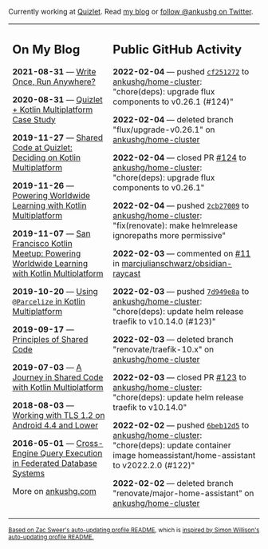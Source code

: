 Currently working at [Quizlet](https://quizlet.com/). Read [my blog](https://ankushg.com/) or [follow @ankushg on Twitter](https://twitter.com/ankushg).

<table><tr><td valign="top" width="40%">

## On My Blog
<!-- blog starts -->
**2021-08-31** — [Write Once, Run Anywhere?](https://ankushg.com/posts/write-once-run-anywhere-increment/)

**2020-08-31** — [Quizlet + Kotlin Multiplatform Case Study](https://ankushg.com/posts/quizlet-kotlin-multiplatform-case-study/)

**2019-11-27** — [Shared Code at Quizlet: Deciding on Kotlin Multiplatform](https://ankushg.com/posts/shared-code-kotlin-multiplatform/)

**2019-11-26** — [Powering Worldwide Learning with Kotlin Multiplatform](https://ankushg.com/speaking/droidcon-sf-2019)

**2019-11-07** — [San Francisco Kotlin Meetup: Powering Worldwide Learning with Kotlin Multiplatform](https://ankushg.com/speaking/sf-kotlin-meetup-2019)

**2019-10-20** — [Using `@Parcelize` in Kotlin Multiplatform](https://ankushg.com/posts/multiplatform-parcelize/)

**2019-09-17** — [Principles of Shared Code](https://ankushg.com/speaking/denver-startup-week-2019)

**2019-07-03** — [A Journey in Shared Code with Kotlin Multiplatform](https://ankushg.com/speaking/droidcon-berlin-2019)

**2018-08-03** — [Working with TLS 1.2 on Android 4.4 and Lower](https://ankushg.com/posts/tls-1.2-on-android/)

**2016-05-01** — [Cross-Engine Query Execution in Federated Database Systems](https://ankushg.com/projects/thesis)
<!-- blog ends -->
More on [ankushg.com](https://ankushg.com/)
</td><td valign="top" width="60%">

## Public GitHub Activity
<!-- githubActivity starts -->
**2022-02-04** — pushed [`cf251272`](https://github.com/ankushg/home-cluster/commit/cf2512724e59ecf94193b2138cc8d7d65f57b5d8) to [ankushg/home-cluster](https://api.github.com/repos/ankushg/home-cluster): "chore(deps): upgrade flux components to v0.26.1 (#124)"

**2022-02-04** — deleted branch "flux/upgrade-v0.26.1" on [ankushg/home-cluster](https://api.github.com/repos/ankushg/home-cluster)

**2022-02-04** — closed PR [#124](https://github.com/ankushg/home-cluster/pull/124) to [ankushg/home-cluster](https://api.github.com/repos/ankushg/home-cluster): "chore(deps): upgrade flux components to v0.26.1"

**2022-02-04** — pushed [`2cb27009`](https://github.com/ankushg/home-cluster/commit/2cb27009fcd43d8b329d87913af0bdda2f3f0b4a) to [ankushg/home-cluster](https://api.github.com/repos/ankushg/home-cluster): "fix(renovate): make helmrelease ignorepaths more permissive"

**2022-02-03** — commented on [#11](https://github.com/marcjulianschwarz/obsidian-raycast/issues/11#issuecomment-1029358474) in [marcjulianschwarz/obsidian-raycast](https://api.github.com/repos/marcjulianschwarz/obsidian-raycast)

**2022-02-03** — pushed [`7d949e8a`](https://github.com/ankushg/home-cluster/commit/7d949e8af2d2221fe86987fba9474f947b9408ac) to [ankushg/home-cluster](https://api.github.com/repos/ankushg/home-cluster): "chore(deps): update helm release traefik to v10.14.0 (#123)"

**2022-02-03** — deleted branch "renovate/traefik-10.x" on [ankushg/home-cluster](https://api.github.com/repos/ankushg/home-cluster)

**2022-02-03** — closed PR [#123](https://github.com/ankushg/home-cluster/pull/123) to [ankushg/home-cluster](https://api.github.com/repos/ankushg/home-cluster): "chore(deps): update helm release traefik to v10.14.0"

**2022-02-02** — pushed [`6beb12d5`](https://github.com/ankushg/home-cluster/commit/6beb12d54c920b77ed52a900821ffbf97941aef1) to [ankushg/home-cluster](https://api.github.com/repos/ankushg/home-cluster): "chore(deps): update container image homeassistant/home-assistant to v2022.2.0 (#122)"

**2022-02-02** — deleted branch "renovate/major-home-assistant" on [ankushg/home-cluster](https://api.github.com/repos/ankushg/home-cluster)
<!-- githubActivity ends -->
</td></tr></table>

<sub><a href="https://github.com/ZacSweers/ZacSweers">Based on Zac Sweer's auto-updating profile README</a>, which is <a href="https://simonwillison.net/2020/Jul/10/self-updating-profile-readme/">inspired by Simon Willison's auto-updating profile README.</a></sub>